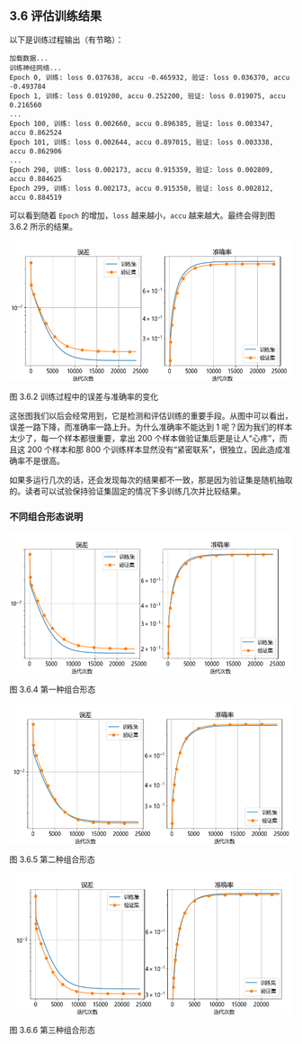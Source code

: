 
## 3.6 评估训练结果

以下是训练过程输出（有节略）：

```
加载数据...
训练神经网络...
Epoch 0, 训练: loss 0.037638, accu -0.465932, 验证: loss 0.036370, accu -0.493784
Epoch 1, 训练: loss 0.019200, accu 0.252200, 验证: loss 0.019075, accu 0.216560
...
Epoch 100, 训练: loss 0.002660, accu 0.896385, 验证: loss 0.003347, accu 0.862524
Epoch 101, 训练: loss 0.002644, accu 0.897015, 验证: loss 0.003338, accu 0.862906
...
Epoch 298, 训练: loss 0.002173, accu 0.915359, 验证: loss 0.002809, accu 0.884625
Epoch 299, 训练: loss 0.002173, accu 0.915350, 验证: loss 0.002812, accu 0.884519
```

可以看到随着 `Epoch` 的增加，`loss` 越来越小，`accu` 越来越大。最终会得到图 3.6.2 所示的结果。

<img src="./img/loss_accu.png" />

图 3.6.2 训练过程中的误差与准确率的变化

这张图我们以后会经常用到，它是检测和评估训练的重要手段。从图中可以看出，误差一路下降，而准确率一路上升。为什么准确率不能达到 1 呢？因为我们的样本太少了，每一个样本都很重要，拿出 200 个样本做验证集后更是让人“心疼”，而且这 200 个样本和那 800 个训练样本显然没有“紧密联系”，很独立，因此造成准确率不是很高。

如果多运行几次的话，还会发现每次的结果都不一致，那是因为验证集是随机抽取的。读者可以试验保持验证集固定的情况下多训练几次并比较结果。

### 不同组合形态说明

<img src="./img/val4.png" />

图 3.6.4 第一种组合形态

<img src="./img/val3.png" />

图 3.6.5 第二种组合形态

<img src="./img/val1.png" />

图 3.6.6 第三种组合形态
